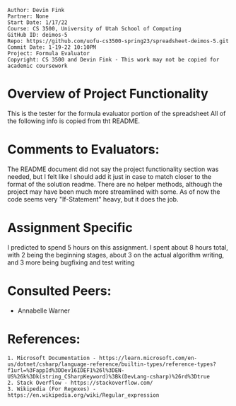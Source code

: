 ﻿~~~
Author:	Devin Fink
Partner: None
Start Date: 1/17/22
Course: CS 3500, University of Utah School of Computing
GitHub ID: deimos-5
Repo: https://github.com/uofu-cs3500-spring23/spreadsheet-deimos-5.git
Commit Date: 1-19-22 10:10PM
Project: Formula Evaluator
Copyright: CS 3500 and Devin Fink - This work may not be copied for academic coursework
~~~
# Overview of Project Functionality
This is the tester for the formula evaluator portion of the spreadsheet
All of the following info is copied from tht README.

# Comments to Evaluators:
The README document did not say the project functionality section
was needed, but I felt like I should add it just in case to match
closer to the format of the solution readme.
There are no helper methods, although the project 
may have been much more streamlined with some. As of
now the code seems very "If-Statement" heavy, but it does the job.

# Assignment Specific
I predicted to spend 5 hours on this assignment. I spent about 8 hours total, with 2 being the beginning stages, about 3 on the
actual algorithm writing, and 3 more being bugfixing and test writing

# Consulted Peers:
- Annabelle Warner

# References: 

	1. Microsoft Documentation - https://learn.microsoft.com/en-us/dotnet/csharp/language-reference/builtin-types/reference-types?f1url=%3FappId%3DDev16IDEF1%26l%3DEN-US%26k%3Dk(string_CSharpKeyword)%3Bk(DevLang-csharp)%26rd%3Dtrue
	2. Stack Overflow - https://stackoverflow.com/
	3. Wikipedia (For Regexes) - https://en.wikipedia.org/wiki/Regular_expression